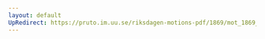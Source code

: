 ```yaml
---
layout: default
UpRedirect: https://pruto.im.uu.se/riksdagen-motions-pdf/1869/mot_1869__ak__19/mot_1869__ak__19-002.pdf
---
```

